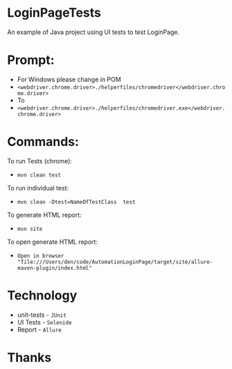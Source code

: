 LoginPageTests
=======


An example of Java project using UI tests to test LoginPage.

# Prompt:
* For Windows please change in POM
* `<webdriver.chrome.driver>./helperfiles/chromedriver</webdriver.chrome.driver>`
* To
* `<webdriver.chrome.driver>./helperfiles/chromedriver.exe</webdriver.chrome.driver>`

# Commands:
To run Tests (chrome):

* `mvn clean test`

To run individual test:

  
* `mvn clean -Dtest=NameOfTestClass  test`

To generate HTML report:
  
* `mvn site`

To open generate HTML report:
  
* `Open in browser "file:///Users/den/code/AutomationLoginPage/target/site/allure-maven-plugin/index.html" `



# Technology
* unit-tests - `JUnit`
* UI Tests - `Selenide`
* Report - `Allure`

# Thanks


